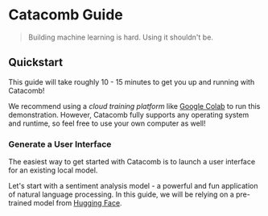 # Catacomb Guide
> Building machine learning is hard. Using it shouldn't be.

## Quickstart

This guide will take roughly 10 - 15 minutes to get you up and running with Catacomb!


We recommend using a *cloud training platform* like [Google Colab](https://colab.research.google.com) to run this demonstration. However, Catacomb fully supports any operating system and runtime, so feel free to use your own computer as well!

### Generate a User Interface

The easiest way to get started with Catacomb is to launch a user interface for an existing local model.

Let's start with a sentiment analysis model - a powerful and fun application of natural language processing. In this guide, we will be relying on a pre-trained model from [Hugging Face](https://huggingface.co/distilbert-base-uncased-finetuned-sst-2-english).
